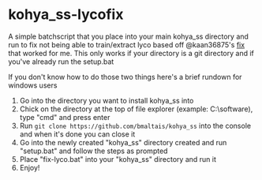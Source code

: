 # kohya_ss-lycofix
A simple batchscript that you place into your main kohya_ss directory and run to fix not being able to train/extract lyco based off @kaan36875's [fix](https://github.com/bmaltais/kohya_ss/issues/1129#issuecomment-1626372311) that worked for me.
This only works if your directory is a git directory and if you've already run the setup.bat

If you don't know how to do those two things here's a brief rundown for windows users
1. Go into the directory you want to install kohya_ss into
2. Chick on the directory at the top of file explorer (example: C:\software), type "cmd" and press enter
4. Run `git clone https://github.com/bmaltais/kohya_ss` into the console and when it's done you can close it
5. Go into the newly created "kohya_ss" directory created and run "setup.bat" and follow the steps as prompted
6. Place "fix-lyco.bat" into your "kohya_ss" directory and run it
7. Enjoy!

